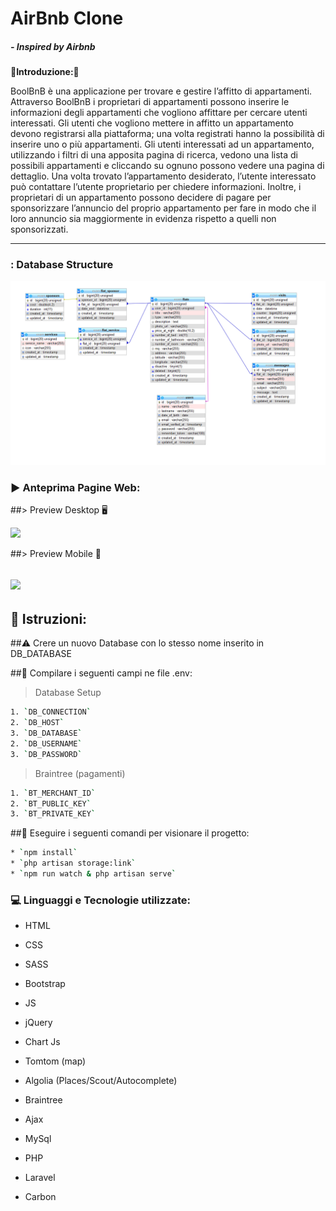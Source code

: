 #   AirBnb Clone



> 

>

#####  - Inspired by Airbnb 

>

> 





****:book:Introduzione::book:**** 

BoolBnB è una applicazione per trovare e gestire l’affitto di appartamenti.
Attraverso BoolBnB i proprietari di appartamenti possono inserire le informazioni degli
appartamenti che vogliono affittare per cercare utenti interessati.
Gli utenti che vogliono mettere in affitto un appartamento devono registrarsi alla piattaforma;
una volta registrati hanno la possibilità di inserire uno o più appartamenti.
Gli utenti interessati ad un appartamento, utilizzando i filtri di una apposita pagina di ricerca,
vedono una lista di possibili appartamenti e cliccando su ognuno possono vedere una pagina
di dettaglio.
Una volta trovato l’appartamento desiderato, l’utente interessato può contattare l’utente
proprietario per chiedere informazioni.
Inoltre, i proprietari di un appartamento possono decidere di pagare per sponsorizzare
l’annuncio del proprio appartamento per fare in modo che il loro annuncio sia maggiormente
in evidenza rispetto a quelli non sponsorizzati.

---

### : Database Structure

![](public/img/DB_Structure.png)

### :arrow_forward: Anteprima Pagine Web:

##> Preview Desktop :desktop_computer: 

![](public/img/desktop.gif)

##>  Preview Mobile :iphone: 

![](public/img/mobile.gif)
---

## :key: Istruzioni:

##:warning: Crere un nuovo Database con lo stesso nome inserito in DB_DATABASE


##:pencil: Compilare i seguenti campi ne file .env:

> Database Setup 
```sh
1. `DB_CONNECTION`
2. `DB_HOST`
3. `DB_DATABASE`
2. `DB_USERNAME`
3. `DB_PASSWORD`
```

> Braintree (pagamenti)

```sh
1. `BT_MERCHANT_ID`
2. `BT_PUBLIC_KEY`
3. `BT_PRIVATE_KEY`
```

##:white_square_button: Eseguire i seguenti comandi per visionare il progetto:

```sh
* `npm install`
* `php artisan storage:link`
* `npm run watch & php artisan serve`
```


### :computer: Linguaggi e Tecnologie utilizzate:


* HTML


* CSS


* SASS


* Bootstrap


* JS


* jQuery


* Chart Js


* Tomtom (map)


* Algolia (Places/Scout/Autocomplete)


* Braintree


* Ajax


* MySql


* PHP


* Laravel


* Carbon
